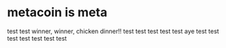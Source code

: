 # metacoin is meta

test
test
winner, winner, chicken dinner!!
test
test
test
test
test
aye
test
test
test
test
test
test
test
